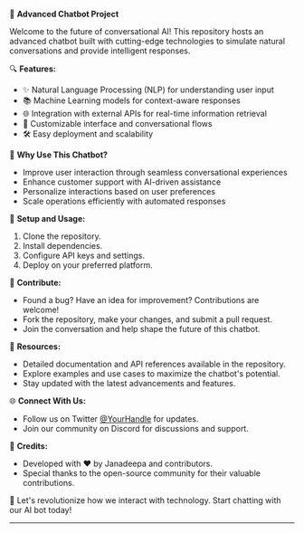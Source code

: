 
🤖 **Advanced Chatbot Project**

Welcome to the future of conversational AI! This repository hosts an advanced chatbot built with cutting-edge technologies to simulate natural conversations and provide intelligent responses.

🔍 **Features:**
- ✨ Natural Language Processing (NLP) for understanding user input
- 📚 Machine Learning models for context-aware responses
- 🌐 Integration with external APIs for real-time information retrieval
- 🎨 Customizable interface and conversational flows
- 🛠️ Easy deployment and scalability

🚀 **Why Use This Chatbot?**
- Improve user interaction through seamless conversational experiences
- Enhance customer support with AI-driven assistance
- Personalize interactions based on user preferences
- Scale operations efficiently with automated responses

🔧 **Setup and Usage:**
1. Clone the repository.
2. Install dependencies.
3. Configure API keys and settings.
4. Deploy on your preferred platform.

🌟 **Contribute:**
- Found a bug? Have an idea for improvement? Contributions are welcome!
- Fork the repository, make your changes, and submit a pull request.
- Join the conversation and help shape the future of this chatbot.

📖 **Resources:**
- Detailed documentation and API references available in the repository.
- Explore examples and use cases to maximize the chatbot's potential.
- Stay updated with the latest advancements and features.

🌐 **Connect With Us:**
- Follow us on Twitter [@YourHandle](https://twitter.com/yuthmika12375) for updates.
- Join our community on Discord for discussions and support.

👥 **Credits:**
- Developed with ❤️ by Janadeepa and contributors.
- Special thanks to the open-source community for their valuable contributions.

🎉 Let's revolutionize how we interact with technology. Start chatting with our AI bot today!

---
